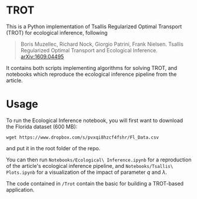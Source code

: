 # TROT

This is a Python implementation of Tsallis Regularized Optimal Transport (TROT) for ecological inference, following

> Boris Muzellec, Richard Nock, Giorgio Patrini, Frank Nielsen. Tsallis Regularized Optimal Transport and Ecological Inference.  	[arXiv:1609.04495](https://arxiv.org/pdf/1609.04495v1.pdf)

It contains both scripts implementing algorithms for solving TROT, and notebooks which reproduce the ecological inference pipeline from the article.


# Usage

To run the Ecological Inference notebook, you will first want to download the Florida dataset (600 MB):

`wget https://www.dropbox.com/s/pvxqi8hzcf4fshr/Fl_Data.csv`

and put it in the root folder of the repo. 

You can then run `Notebooks/Ecological\ Inference.ipynb` for a reproduction of the article's ecological inference pipeline, and `Notebooks/Tsallis\ Plots.ipynb` for a visualization of the impact of parameter $q$ and $\lambda$.

The code contained in `/Trot` contain the basic for building a TROT-based application.

